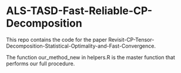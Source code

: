 # ALS-TASD-Fast-Reliable-CP-Decomposition

This repo contains the code for the paper Revisit-CP-Tensor-Decomposition-Statistical-Optimality-and-Fast-Convergence. 

The function our_method_new in helpers.R is the master function that performs our full procedure. 


